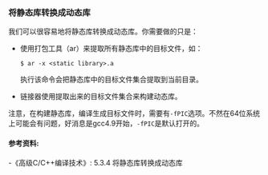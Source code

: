 ### 将静态库转换成动态库

我们可以很容易地将静态库转换成动态库。你需要做的只是：

- 使用打包工具（ar）来提取所有静态库中的目标文件，如：
    ```
    $ ar -x <static library>.a
    ```
    执行该命令会把静态库中的目标文件集合提取到当前目录。

- 链接器使用提取出来的目标文件集合来构建动态库。

注意，在构建静态库，编译生成目标文件时，需要有`-fPIC`选项。不然在64位系统上可能会有问题，好消息是gcc4.9开始，`-fPIC`是默认打开的。


#### 参考资料:

-《高级C/C++编译技术》: 5.3.4 将静态库转换成动态库
